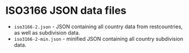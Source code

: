 # ISO3166 JSON data files <a name="TOP"></a>

* `iso3166-2.json` - JSON containing all country data from restcountries, as well as subdivision data.
* `iso3166-2-min.json` - minified JSON containing all country subdivision data.